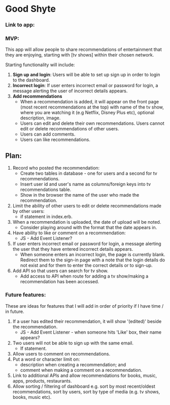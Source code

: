 # Good Shyte

### Link to app:


### MVP: 
This app will allow people to share recommendations of entertainment that they are enjoying, starting with [tv shows] within their chosen network.

Starting functionality will include:
1. <b>Sign up and login</b>: Users will be able to set up sign up in order to login to the dashboard.
2. <b>Incorrect login</b>: If user enters incorrect email or password for login, a message alerting the user of incorrect details appears.
3. <b>Add recommendations</b>
    - When a recommendation is added, it will appear on the front page (most recent recommendations at the top) with name of the tv show, where you are watching it (e.g Netflix, Disney Plus etc), optional description, image.
    - Users can edit and delete their own recommendations. Users cannot edit or delete recommendations of other users.
    - Users can add comments.
    - Users can like recommendations.

## Plan:
1. Record who posted the recommendation:
    - Create two tables in database - one for users and a second for tv recommendations. 
    - Insert user id and user's name as columns/foreign keys into tv recommendations table.
    - Show in the browser the name of the user who made the recommendation.
2. Limit the ability of other users to edit or delete recommendations made by other users:
    - if statement in index.erb.
3. When a recommendation is uploaded, the date of upload will be noted.
    - Consider playing around with the format that the date appears in.
4. Have ability to like or comment on a recommendation:
    - JS - Add Event Listener?
5. If user enters incorrect email or password for login, a message alerting the user that they have entered incorrect details appears.
    - When someone enters an incorrect login, the page is currently blank. Redirect them to the sign-in page with a note that the login details do not exist and for them to enter the correct details or to sign-up.
6. Add API so that users can search for tv show.
    - Add access to API when route for adding a tv show/making a recommendation has been accessed.

### Future features:
These are ideas for features that I will add in order of priority if I have time / in future.
1. If a user has edited their recommendation, it will show '(edited)' beside the recommendation.
    - JS - Add Event Listener - when someone hits 'Like' box, their name appears?
2. Two users will not be able to sign up with the same email.
    - If statement.
3. Allow users to comment on recommendations.
4. Put a word or character limit on:
    - description when creating a recommendation; and
    - comment when making a comment on a recommendation.
4. Link to additional APIs and allow recommendations for books, music, apps, products, restaurants.
5. Allow sorting / filtering of dashboard e.g. sort by most recent/oldest recommendations, sort by users, sort by type of media (e.g. tv shows, books, music etc).